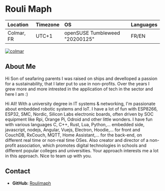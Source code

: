 # Rouli Maph 

Location | Timezone | OS | Languages |
:--- | :--- | :--- | :--- |
Colmar, FR | UTC+1 | openSUSE Tumbleweed "20200125" | FR/EN |

[![colmar](https://tourisme-colmar.com/templates/yootheme/cache/AdobeStock_213722511d-b593ffc0.jpeg)](https://tourisme-colmar.com/fr/)


## About Me
Hi  Son of seafaring parents I was raised on ships and develloped a
passion for a sustainability, that I later put to use in non-profits.
Over the years I grew more and more intrested in the application of tech in the sector and here I am :)

Hi All! With a university degree in IT systems & networking, I'm passionate about embedded robotic systems and IoT. I have a lot of fun with ESP8266, ESP32, SMC, Nordic, Silicon Labs electronic boards, often driven by SOC equipment like Rpi, Orange Pi, Odroid and other little wonders.
I have fun with various languages C, C++, Rust, Lua, Python,... embedded side, javascript, nodejs, Angular, Vuejs, Electron, Hoodie,... for front and CouchDB, RxCouch, MQTT, Home Assistant,... for the back-end, on different real time or non-real time OSes.
Also creator and director of a non-profit association, which promotes digital technologies in schools and different popular colleges and universities. Your approach interests me a lot in this approach. Nice to team up with you.


## Contact

* __GitHub:__ [Roulimaph](https://github.com/Roulimaph) 
